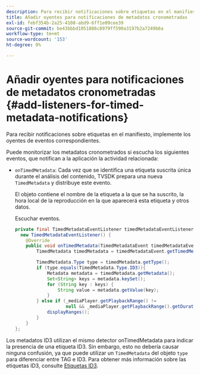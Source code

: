 ```yaml
---
description: Para recibir notificaciones sobre etiquetas en el manifiesto, implemente los oyentes de eventos correspondientes.
title: Añadir oyentes para notificaciones de metadatos cronometradas
exl-id: febf354b-2a25-4108-abd9-6ff1e09cee39
source-git-commit: be43bbbd1051886c8979ff590a3197b2a7249b6a
workflow-type: tm+mt
source-wordcount: '153'
ht-degree: 0%

---
```


# Añadir oyentes para notificaciones de metadatos cronometradas {#add-listeners-for-timed-metadata-notifications}

Para recibir notificaciones sobre etiquetas en el manifiesto, implemente los oyentes de eventos correspondientes.

Puede monitorizar los metadatos cronometrados si escucha los siguientes eventos, que notifican a la aplicación la actividad relacionada:

* `onTimedMetadata`: Cada vez que se identifica una etiqueta suscrita única durante el análisis del contenido, TVSDK prepara una nueva `TimedMetadata` y distribuye este evento.

   El objeto contiene el nombre de la etiqueta a la que se ha suscrito, la hora local de la reproducción en la que aparecerá esta etiqueta y otros datos.

   Escuchar eventos.

   ```java
   private final TimedMetadataEventListener timedMetadataEventListener =  
     new TimedMetadataEventListener() { 
       @Override 
       public void onTimedMetadata(TimedMetadataEvent timedMetadataEvent) { 
           TimedMetadata timedMetadata = timedMetadataEvent.getTimedMetadata(); 
   
           TimedMetadata.Type type = timedMetadata.getType(); 
           if (type.equals(TimedMetadata.Type.ID3)){ 
               Metadata metadata = timedMetadata.getMetadata(); 
               Set<String> keys = metadata.keySet(); 
               for (String key : keys) { 
                   String value = metadata.getValue(key); 
               } 
           } else if (_mediaPlayer.getPlaybackRange() !=  
                      null && _mediaPlayer.getPlaybackRange().getDuration() > 0) { 
               displayRanges(); 
           } 
       } 
   }; 
   ```

Los metadatos ID3 utilizan el mismo detector onTimedMetadata para indicar la presencia de una etiqueta ID3. Sin embargo, esto no debería causar ninguna confusión, ya que puede utilizar un `TimedMetadata` del objeto `type` para diferenciar entre TAG e ID3. Para obtener más información sobre las etiquetas ID3, consulte [Etiquetas ID3](../../../tvsdk-1.4-for-android/notification-system/android-1.4-id3-metadata-retrieve.md).
